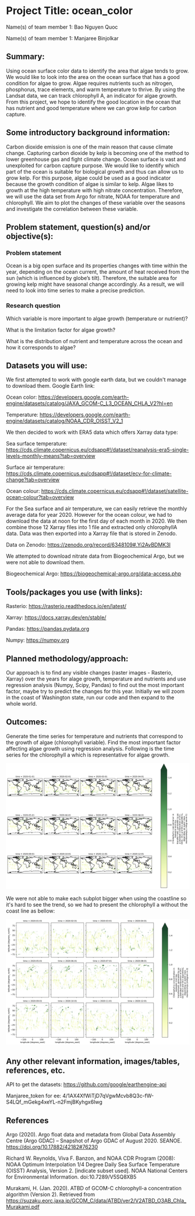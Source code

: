 # Project Title: ocean_color


Name(s) of team member 1: Bao Nguyen Quoc

Name(s) of team member 1: Manjaree Binjolkar


## Summary: 
Using ocean surface color data to identify the area that algae tends to grow.
We would like to look into the area on the ocean surface that has a good condition for algae to grow. Algae requires nutrients such as nitrogen, phosphorus, trace elements, and warm temperature to thrive. By using the Landsat data, we can track chlorophyll A, an indicator for algae growth. From this project, we hope to identify the good location in the ocean that has nutrient and good temperature where we can grow kelp for carbon capture. 


## Some introductory background information: 
Carbon dioxide emission is one of the main reason that cause climate change. Capturing carbon dioxide by kelp is becoming one of the method to lower greenhouse gas and fight climate change. Ocean surface is vast and unexploited for carbon capture purpose. We would like to identify which part of the ocean is suitable for biological growth and thus can allow us to grow kelp. For this purpose, algae could be used as a good indicator because the growth condition of algae is similar to kelp. Algae likes to growth at the high temperature with high nitrate concentration. Therefore, we will use the data set from Argo for nitrate, NOAA for temperature and chlorophyll. We aim to plot the changes of these variable over the seasons and investigate the correlation between these variable.

## Problem statement, question(s) and/or objective(s): 
### Problem statement
Ocean is a big open surface and its properties changes with time within the year, depending on the ocean current, the amount of heat received from the sun (which is influenced by globe’s tilt). Therefore, the suitable area for growing kelp might have seasonal change accordingly. As a result, we will need to look into time series to make a precise prediction.
### Research question
Which variable is more important to algae growth (temperature or nutrient)? 

What is the limitation factor for algae growth? 

What is the distribution of nutrient and temperature across the ocean and how it corresponds to algae?

## Datasets you will use:
We first attempted to work with google earth data, but we couldn't manage to download them.
Google Earth link:

Ocean color: https://developers.google.com/earth-engine/datasets/catalog/JAXA_GCOM-C_L3_OCEAN_CHLA_V2?hl=en

Temperature: https://developers.google.com/earth-engine/datasets/catalog/NOAA_CDR_OISST_V2_1 

We then decided to work with ERA5 data which offers Xarray data type:

Sea surface temperature: https://cds.climate.copernicus.eu/cdsapp#!/dataset/reanalysis-era5-single-levels-monthly-means?tab=overview

Surface air temperature: https://cds.climate.copernicus.eu/cdsapp#!/dataset/ecv-for-climate-change?tab=overview

Ocean colour: https://cds.climate.copernicus.eu/cdsapp#!/dataset/satellite-ocean-colour?tab=overview

For the Sea surface and air temperature, we can easily retrieve the monthly average data for year 2020.
However for the ocean colour, we had to download the data at noon for the first day of each month in 2020. We then combine those 12 Xarray files into 1 file and extracted only chlorophyllA data. Data was then exported into a Xarray file that is stored in Zenodo.

Data on Zenodo: https://zenodo.org/record/6348109#.Yi2AvBDMK3I

We attempted to download nitrate data from Biogeochemical Argo, but we were not able to download them.

Biogeochemical Argo: https://biogeochemical-argo.org/data-access.php

## Tools/packages you use (with links): 
Rasterio: https://rasterio.readthedocs.io/en/latest/

Xarray: https://docs.xarray.dev/en/stable/

Pandas: https://pandas.pydata.org

Numpy: https://numpy.org


## Planned methodology/approach: 
Our approach is to find any visible changes (raster images - Rasterio, Xarray) over the years for alage growth, temperature and nutrients and use regression analysis (Numpy, Scipy, Pandas) to find out the most important factor, maybe try to predict the changes for this year. Initially we will zoom in the coast of Washington state, run our code and then expand to the whole world.

## Outcomes: 
Generate the time series for temperature and nutrients that correspond to the growth of algae (chlorophyll variable). Find the most important factor affecting algae growth using regression analysis.
Following is the time series for the chlorophyll a which is representative for algae growth.

![alt text](https://github.com/UW-GDA/ocean_color/blob/main/Images/Time_series_chlorophyll_a_coastline_added.png)

We were not able to make each subplot bigger when using the coastline so it's hard to see the trend, so we had to present the chlorophyll a without the coast line as bellow:

![alt text](https://github.com/UW-GDA/ocean_color/blob/main/Images/Time_series_chlorophyll_a.png)

## Any other relevant information, images/tables, references, etc.
API to get the datasets: https://github.com/google/earthengine-api

Manjaree_token for ee: 4/1AX4XfWiTjD7qVgwMcvb8Q3c-fW-S4LQf_mGekg4xeYL-n2FmjBKyhgx6Iwg

## References
Argo (2020). Argo float data and metadata from Global Data Assembly Centre (Argo GDAC) – Snapshot of Argo GDAC of August 2020. SEANOE. https://doi.org/10.17882/42182#76230

Richard W. Reynolds, Viva F. Banzon, and NOAA CDR Program (2008): NOAA Optimum Interpolation 1/4 Degree Daily Sea Surface Temperature (OISST) Analysis, Version 2. [indicate subset used]. NOAA National Centers for Environmental Information. doi:10.7289/V5SQ8XB5

Murakami, H. (Jan. 2020). ATBD of GCOM-C chlorophyll-a concentration algorithm (Version 2). Retrieved from https://suzaku.eorc.jaxa.jp/GCOM_C/data/ATBD/ver2/V2ATBD_O3AB_Chla_Murakami.pdf


